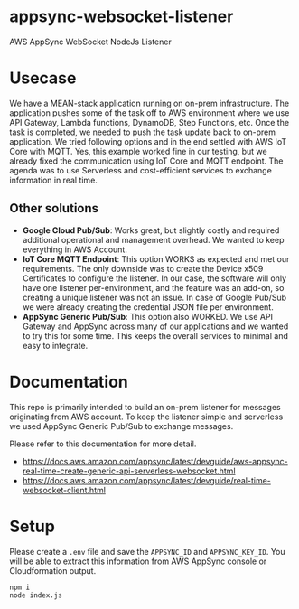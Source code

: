 # appsync-websocket-listener

AWS AppSync WebSocket NodeJs Listener

# Usecase

We have a MEAN-stack application running on on-prem infrastructure. The application pushes some of the task off to AWS environment where we use API Gateway, Lambda functions, DynamoDB, Step Functions, etc. Once the task is completed, we needed to push the task update back to on-prem application. We tried following options and in the end settled with AWS IoT Core with MQTT. Yes, this example worked fine in our testing, but we already fixed the communication using IoT Core and MQTT endpoint. The agenda was to use Serverless and cost-efficient services to exchange information in real time.

## Other solutions

- **Google Cloud Pub/Sub**: Works great, but slightly costly and required additional operational and management overhead. We wanted to keep everything in AWS Account.
- **IoT Core MQTT Endpoint**: This option WORKS as expected and met our requirements. The only downside was to create the Device x509 Certificates to configure the listener. In our case, the software will only have one listener per-environment, and the feature was an add-on, so creating a unique listener was not an issue. In case of Google Pub/Sub we were already creating the credential JSON file per environment.
- **AppSync Generic Pub/Sub**: This option also WORKED. We use API Gateway and AppSync across many of our applications and we wanted to try this for some time. This keeps the overall services to minimal and easy to integrate.

# Documentation

This repo is primarily intended to build an on-prem listener for messages originating from AWS account. To keep the listener simple and serverless we used AppSync Generic Pub/Sub to exchange messages.

Please refer to this documentation for more detail.

- https://docs.aws.amazon.com/appsync/latest/devguide/aws-appsync-real-time-create-generic-api-serverless-websocket.html
- https://docs.aws.amazon.com/appsync/latest/devguide/real-time-websocket-client.html

# Setup

Please create a `.env` file and save the `APPSYNC_ID` and `APPSYNC_KEY_ID`. You will be able to extract this information from AWS AppSync console or Cloudformation output.

```bash
npm i
node index.js
```
